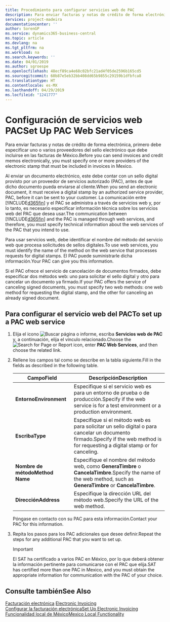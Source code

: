 ```yaml
---
title: Procedimiento para configurar servicios web de PAC
description: Para enviar facturas y notas de crédito de forma electrónica, primero debe especificar uno o varios proveedores del sello electrónico que debe incluirse en las facturas de México.
services: project-madeira
documentationcenter: ''
author: SorenGP
ms.service: dynamics365-business-central
ms.topic: article
ms.devlang: na
ms.tgt_pltfrm: na
ms.workload: na
ms.search.keywords: ''
ms.date: 04/01/2019
ms.author: sgroespe
ms.openlocfilehash: 48ecf89ca4e68c02bfc21ad4f05de2596b165cd5
ms.sourcegitcommit: 60b87e5eb32bb408dd65b9855c29159b1dfbfca8
ms.translationtype: HT
ms.contentlocale: es-MX
ms.lasthandoff: 04/29/2019
ms.locfileid: "1241777"
---
```

# <a name="set-up-pac-web-services"></a><span data-ttu-id="d8b73-103">Configuración de servicios web PAC</span><span class="sxs-lookup"><span data-stu-id="d8b73-103">Set Up PAC Web Services</span></span>
<span data-ttu-id="d8b73-104">Para enviar facturas y notas de crédito de forma electrónica, primero debe especificar uno o varios proveedores del sello electrónico que debe incluirse en las facturas de México.</span><span class="sxs-lookup"><span data-stu-id="d8b73-104">Before you can send invoices and credit memos electronically, you must specify one or more providers of the electronic stamp that must be included in invoices in Mexico.</span></span>  

<span data-ttu-id="d8b73-105">Al enviar un documento electrónico, este debe contar con un sello digital provisto por un proveedor de servicios autorizado (PAC), antes de que dicho documento pueda enviarse al cliente.</span><span class="sxs-lookup"><span data-stu-id="d8b73-105">When you send an electronic document, it must receive a digital stamp by an authorized service provider, PAC, before it can be sent to your customer.</span></span> <span data-ttu-id="d8b73-106">La comunicación entre [!INCLUDE[d365fin](../../includes/d365fin_md.md)] y el PAC se administra a través de servicios web y, por lo tanto, es necesario especificar información técnica sobre los servicios web del PAC que desea usar.</span><span class="sxs-lookup"><span data-stu-id="d8b73-106">The communication between [!INCLUDE[d365fin](../../includes/d365fin_md.md)] and the PAC is managed through web services, and therefore, you must specify technical information about the web services of the PAC that you intend to use.</span></span>  

<span data-ttu-id="d8b73-107">Para usar servicios web, debe identificar el nombre del método del servicio web que procesa solicitudes de sellos digitales.</span><span class="sxs-lookup"><span data-stu-id="d8b73-107">To use web services, you must identify the name of the method on the web service that processes requests for digital stamps.</span></span> <span data-ttu-id="d8b73-108">El PAC puede suministrarle dicha información.</span><span class="sxs-lookup"><span data-stu-id="d8b73-108">Your PAC can give you this information.</span></span>  

<span data-ttu-id="d8b73-109">Si el PAC ofrece el servicio de cancelación de documentos firmados, debe especificar dos métodos web: uno para solicitar el sello digital y otro para cancelar un documento ya firmado.</span><span class="sxs-lookup"><span data-stu-id="d8b73-109">If your PAC offers the service of canceling signed documents, you must specify two web methods: one web method for requesting the digital stamp, and the other for canceling an already signed document.</span></span>  

## <a name="to-set-up-a-pac-web-service"></a><span data-ttu-id="d8b73-110">Para configurar el servicio web del PAC</span><span class="sxs-lookup"><span data-stu-id="d8b73-110">To set up a PAC web service</span></span>  

1.  <span data-ttu-id="d8b73-111">Elija el icono ![Buscar página o informe](../../media/ui-search/search_small.png "icono de Buscar página o informe"), escriba **Servicios web de PAC** y, a continuación, elija el vínculo relacionado.</span><span class="sxs-lookup"><span data-stu-id="d8b73-111">Choose the ![Search for Page or Report](../../media/ui-search/search_small.png "Search for Page or Report icon") icon, enter **PAC Web Services**, and then choose the related link.</span></span>  
2.  <span data-ttu-id="d8b73-112">Rellene los campos tal como se describe en la tabla siguiente.</span><span class="sxs-lookup"><span data-stu-id="d8b73-112">Fill in the fields as described in the following table.</span></span>  

    |<span data-ttu-id="d8b73-113">Campo</span><span class="sxs-lookup"><span data-stu-id="d8b73-113">Field</span></span>|<span data-ttu-id="d8b73-114">Descripción</span><span class="sxs-lookup"><span data-stu-id="d8b73-114">Description</span></span>|  
    |------------------------------------|---------------------------------------|  
    |<span data-ttu-id="d8b73-115">**Entorno**</span><span class="sxs-lookup"><span data-stu-id="d8b73-115">**Environment**</span></span>|<span data-ttu-id="d8b73-116">Especifique si el servicio web es para un entorno de prueba o de producción.</span><span class="sxs-lookup"><span data-stu-id="d8b73-116">Specify if the web service is for a test environment or a production environment.</span></span>|  
    |<span data-ttu-id="d8b73-117">**Escriba**</span><span class="sxs-lookup"><span data-stu-id="d8b73-117">**Type**</span></span>|<span data-ttu-id="d8b73-118">Especifique si el método web es para solicitar un sello digital o para cancelar un documento firmado.</span><span class="sxs-lookup"><span data-stu-id="d8b73-118">Specify if the web method is for requesting a digital stamp or for canceling.</span></span>|  
    |<span data-ttu-id="d8b73-119">**Nombre de método**</span><span class="sxs-lookup"><span data-stu-id="d8b73-119">**Method Name**</span></span>|<span data-ttu-id="d8b73-120">Especifique el nombre del método web, como **GeneraTimbre** o **CancelaTimbre**.</span><span class="sxs-lookup"><span data-stu-id="d8b73-120">Specify the name of the web method, such as **GeneraTimbre** or **CancelaTimbre**.</span></span>|  
    |<span data-ttu-id="d8b73-121">**Dirección**</span><span class="sxs-lookup"><span data-stu-id="d8b73-121">**Address**</span></span>|<span data-ttu-id="d8b73-122">Especifique la dirección URL del método web.</span><span class="sxs-lookup"><span data-stu-id="d8b73-122">Specify the URL of the web method.</span></span>|  

    <span data-ttu-id="d8b73-123">Póngase en contacto con su PAC para esta información.</span><span class="sxs-lookup"><span data-stu-id="d8b73-123">Contact your PAC for this information.</span></span>  

5.  <span data-ttu-id="d8b73-124">Repita los pasos para los PAC adicionales que desee definir.</span><span class="sxs-lookup"><span data-stu-id="d8b73-124">Repeat the steps for any additional PAC that you want to set up.</span></span>  

    > [!IMPORTANT]  
    >  <span data-ttu-id="d8b73-125">El SAT ha certificado a varios PAC en México, por lo que deberá obtener la información pertinente para comunicarse con el PAC que elija.</span><span class="sxs-lookup"><span data-stu-id="d8b73-125">SAT has certified more than one PAC in Mexico, and you must obtain the appropriate information for communication with the PAC of your choice.</span></span>  

## <a name="see-also"></a><span data-ttu-id="d8b73-126">Consulte también</span><span class="sxs-lookup"><span data-stu-id="d8b73-126">See Also</span></span>  
 <span data-ttu-id="d8b73-127">[Facturación electrónica](electronic-invoicing.md) </span><span class="sxs-lookup"><span data-stu-id="d8b73-127">[Electronic Invoicing](electronic-invoicing.md) </span></span>  
 [<span data-ttu-id="d8b73-128">Configurar la facturación electrónica</span><span class="sxs-lookup"><span data-stu-id="d8b73-128">Set Up Electronic Invoicing</span></span>](how-to-set-up-electronic-invoicing.md)  
 [<span data-ttu-id="d8b73-129">Funcionalidad local de México</span><span class="sxs-lookup"><span data-stu-id="d8b73-129">Mexico Local Functionality</span></span>](mexico-local-functionality.md)

